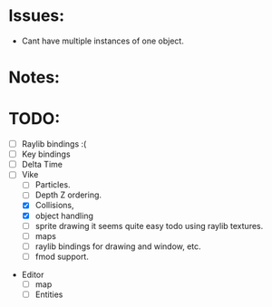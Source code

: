 # Issues: 
- Cant have multiple instances of one object.

# Notes: 

# TODO:
- [ ] Raylib bindings :(
- [ ] Key bindings
- [ ] Delta Time
- [ ] Vike
	- [ ] Particles. 
	- [ ] Depth Z ordering. 
	- [x] Collisions, 
	- [x] object handling 
	- [ ] sprite drawing
		it seems quite easy todo using raylib textures.
	- [ ] maps 
	- [ ] raylib bindings for drawing and window, etc.
	- [ ] fmod support.

- Editor
	- [ ] map
	- [ ] Entities 
